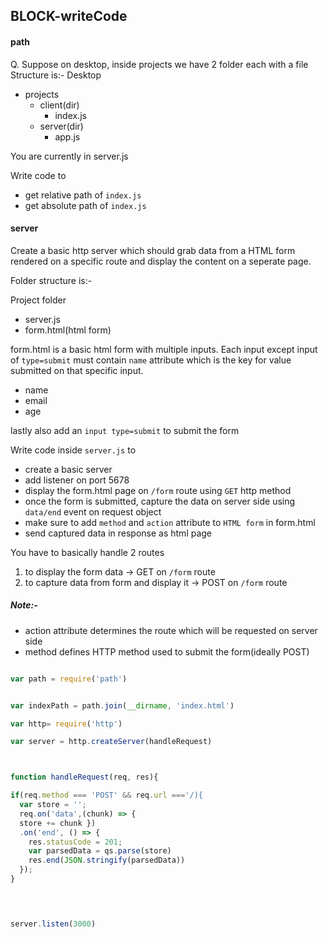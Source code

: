 ## BLOCK-writeCode

#### path
Q. Suppose on desktop, inside projects we have 2 folder each with a file
Structure is:-
Desktop
  - projects
    - client(dir)
      - index.js
    - server(dir)
      - app.js

You are currently in server.js

Write code to
  - get relative path of `index.js` 
  - get absolute path of `index.js`

#### server
Create a basic http server which should grab data from a HTML form rendered on a specific route and display the content on a seperate page.

Folder structure is:-

Project folder
  - server.js
  - form.html(html form)

form.html is a basic html form with multiple inputs. Each input except input of `type=submit` must contain `name` attribute which is the key for value submitted on that specific input.
- name
- email
- age

lastly also add an `input type=submit` to submit the form

Write code inside `server.js` to
- create a basic server
- add listener on port 5678
- display the form.html page on `/form` route using `GET` http method
- once the form is submitted, capture the data on server side using `data/end` event on request object
- make sure to add `method` and `action` attribute to `HTML form` in form.html
- send captured data in response as html page 

You have to basically handle 2 routes
1. to display the form data -> GET on `/form` route
2. to capture data from form and display it -> POST on `/form` route

##### Note:-
- action attribute determines the route which will be requested on server side
- method defines HTTP method used to submit the form(ideally POST)
```js

var path = require('path')


var indexPath = path.join(__dirname, 'index.html')

var http= require('http') 

var server = http.createServer(handleRequest) 



function handleRequest(req, res){ 

if(req.method === 'POST' && req.url ==='/){ 
  var store = ''; 
  req.on('data',(chunk) => { 
  store += chunk })
  .on('end', () => {
    res.statusCode = 201;
    var parsedData = qs.parse(store)
    res.end(JSON.stringify(parsedData))
  }); 
}

  


server.listen(3000)
```
